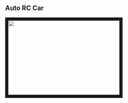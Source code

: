 ## Auto RC Car





<a href="http://www.youtube.com/watch?feature=player_embedded&v=xhDdWaS0MFo
" target="_blank"><img src="http://img.youtube.com/vi/xhDdWaS0MFo/0.jpg" width="360" height="240" border="10" /></a>

